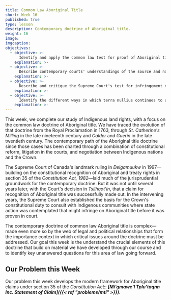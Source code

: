 ```yaml
---
title: Common Law Aboriginal Title
short: Week 16
published: true
type: lesson
description: Contemporary doctrine of Aboriginal title.
weight: 16
image: 
imgcaption: 
objectives:
  - objective: >-
      Identify and apply the common law test for proof of Aboriginal title.
    explanation: >- 
  - objective: >-
      Describe contemporary courts' understandings of the source and nature of Aboriginal title, including tensions with analogies to conventional property concepts.
    explanation: >-
  - objective: >-
      Describe and critique the Supreme Court's test for infringement of Aboriginal title.
    explanation: >-
  - objective: >-
      Identify the different ways in which terra nullius continues to underpin the common law framework for Aboriginal title claims.
    explanation: >-
---
```


This week, we complete our study of Indigenous land rights, with a focus on the common law doctrine of Aboriginal title. We have traced the evolution of that doctrine from the Royal Proclamation in 1763, through *St. Catherine's Milling* in the late nineteenth century and *Calder* and *Guerin* in the late twentieth century. The contemporary path of the Aboriginal title doctrine since those cases has been charted through a combination of constitutional reform, litigation in the courts, and negotiation between Indigenous nations and the Crown. 

The Supreme Court of Canada's landmark ruling in *Delgamuukw* in 1997—building on the constitutional recognition of Aboriginal and treaty rights in section 35 of the *Constitution Act, 1982*—laid much of the jurisprudential groundwork for the contemporary doctrine. But it was not until several years later, with the Court's decision in *Tsilhqot'in*, that a claim for recognition of Aboriginal title was successfully made out. In the intervening years, the Supreme Court also established the basis for the Crown's constitutional duty to consult with Indigenous communities where state action was contemplated that might infringe on Aboriginal title before it was proven in court.

The contemporary doctrine of common law Aboriginal title is complex—made even more so by the web of legal and political relationships that form the importance context in which critical issues around the doctrine must be addressed. Our goal this week is the understand the crucial elements of this doctrine that build on material we have developed through our course and to identify key unanswered questions for this area of law going forward. 

## Our Problem this Week

Our problem this week develops the modern framework for Aboriginal title claims under section 35 of the *Constitution Act*:: ***[Mi'gmawe'l Tplu'taqnn Inc. Statement of Claim]({{< ref "problems/mti" >}})***.